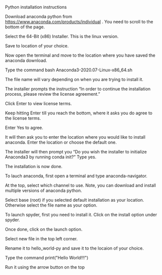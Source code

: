 Python installation instructions

Download anaconda python from https://www.anaconda.com/products/individual .  You need to scroll to the bottom of the page.

Select the 64-Bit (x86) Installer. This is the linux version.

Save to location of your choice.

Now open the terminal and move to the location where you have saved the anaconda download.

Type the command bash Anaconda3-2020.07-Linux-x86_64.sh

The file name will vary depending on when you are trying to install it.

The installer prompts the instruction “In order to continue the installation process, please review the license agreement.” 

Click Enter to view license terms.

Keep hitting Enter till you reach the bottom, where it asks you do agree to the license terms.

Enter Yes to agree.

It will then ask you to enter the location where you would like to install anaconda. Enter the location or choose the default one.

The installer will then prompt you “Do you wish the installer to initialize Anaconda3 by running conda init?” Type yes.

The installation is now done.

To lauch anaconda, first open a terminal and type anaconda-navigator.

At the top, select which channel to use. Note, you can download and install multiple versions of anaconda python. 

Select base (root) if you selected default installation as your location. Otherwise select the file name as your option.

To launch spyder, first you need to install it. Click on the install option under spyder.

Once done, click on the launch option.

Select new file in the top left corner. 

Rename it to hello_world-py and save it to the locaion of your choice.

Type the command print("Hello World!!!")

Run it using the arrow button on the top

